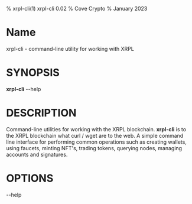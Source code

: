 % xrpl-cli(1) xrpl-cli 0.02
% Cove Crypto
% January 2023

# Name
xrpl-cli - command-line utility for working with XRPL

# SYNOPSIS
**xrpl-cli** --help

# DESCRIPTION

Command-line utilities for working with the XRPL blockchain. 
**xrpl-cli** is to the XRPL blockchain what curl / wget are to the 
web. A simple command line interface for performing common operations 
such as creating wallets, using faucets, minting NFT's, trading tokens, 
querying nodes, managing accounts and signatures. 

# OPTIONS

--help
